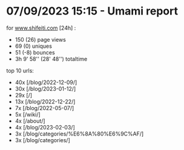 # 07/09/2023 15:15 - Umami report
for www.shifeiti.com [24h] :

 - 150 (26) page views
 - 69 (0) uniques
 - 51 (-8) bounces
 - 3h 9' 58'' (28' 48'') totaltime


top 10 urls:
 - 40x [/blog/2022-12-09/]
 - 30x [/blog/2023-01-12/]
 - 29x [/]
 - 13x [/blog/2022-12-22/]
 - 7x [/blog/2022-05-07/]
 - 5x [/wiki/]
 - 4x [/about/]
 - 4x [/blog/2023-02-03/]
 - 3x [/blog/categories/%E6%8A%80%E6%9C%AF/]
 - 3x [/blog/categories/]


